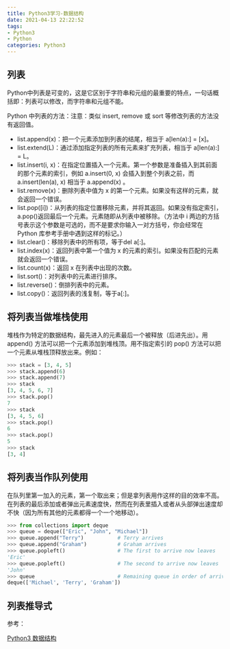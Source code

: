```yaml
---
title: Python3学习-数据结构
date: 2021-04-13 22:22:52
tags:
- Python3
- Python
categories: Python3
---
```


## 列表

Python中列表是可变的，这是它区别于字符串和元组的最重要的特点，一句话概括即：列表可以修改，而字符串和元组不能。

Python 中列表的方法：注意：类似 insert, remove 或 sort 等修改列表的方法没有返回值。

* list.append(x)：把一个元素添加到列表的结尾，相当于 a[len(a):] = [x]。
* list.extend(L)：通过添加指定列表的所有元素来扩充列表，相当于 a[len(a):] = L。
* list.insert(i, x)：在指定位置插入一个元素。第一个参数是准备插入到其前面的那个元素的索引，例如 a.insert(0, x) 会插入到整个列表之前，而 a.insert(len(a), x) 相当于 a.append(x) 。
* list.remove(x)：删除列表中值为 x 的第一个元素。如果没有这样的元素，就会返回一个错误。
* list.pop([i])：从列表的指定位置移除元素，并将其返回。如果没有指定索引，a.pop()返回最后一个元素。元素随即从列表中被移除。（方法中 i 两边的方括号表示这个参数是可选的，而不是要求你输入一对方括号，你会经常在 Python 库参考手册中遇到这样的标记。）
* list.clear()：移除列表中的所有项，等于del a[:]。
* list.index(x)：返回列表中第一个值为 x 的元素的索引。如果没有匹配的元素就会返回一个错误。
* list.count(x)：返回 x 在列表中出现的次数。
* list.sort()：对列表中的元素进行排序。
* list.reverse()：倒排列表中的元素。
* list.copy()：返回列表的浅复制，等于a[:]。

## 将列表当做堆栈使用

堆栈作为特定的数据结构，最先进入的元素最后一个被释放（后进先出）。用 append() 方法可以把一个元素添加到堆栈顶。用不指定索引的 pop() 方法可以把一个元素从堆栈顶释放出来。例如：

```py
>>> stack = [3, 4, 5]
>>> stack.append(6)
>>> stack.append(7)
>>> stack
[3, 4, 5, 6, 7]
>>> stack.pop()
7
>>> stack
[3, 4, 5, 6]
>>> stack.pop()
6
>>> stack.pop()
5
>>> stack
[3, 4]
```

## 将列表当作队列使用

在队列里第一加入的元素，第一个取出来；但是拿列表用作这样的目的效率不高。在列表的最后添加或者弹出元素速度快，然而在列表里插入或者从头部弹出速度却不快（因为所有其他的元素都得一个一个地移动）。

```py
>>> from collections import deque
>>> queue = deque(["Eric", "John", "Michael"])
>>> queue.append("Terry")           # Terry arrives
>>> queue.append("Graham")          # Graham arrives
>>> queue.popleft()                 # The first to arrive now leaves
'Eric'
>>> queue.popleft()                 # The second to arrive now leaves
'John'
>>> queue                           # Remaining queue in order of arrival
deque(['Michael', 'Terry', 'Graham'])
```

## 列表推导式











参考：

[Python3 数据结构](https://www.runoob.com/python3/python3-data-structure.html)